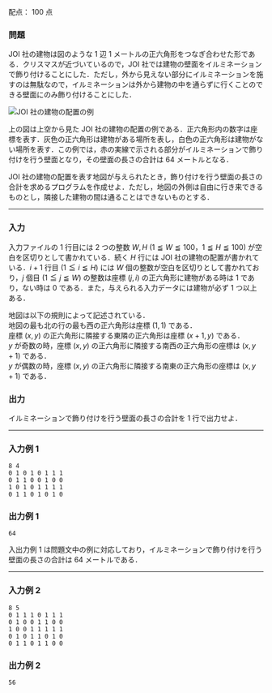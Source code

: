 配点： $100$ 点

### 問題

JOI 社の建物は図のような $1$ 辺 $1$ メートルの正六角形をつなぎ合わせた形である．クリスマスが近づいているので，JOI 社では建物の壁面をイルミネーションで飾り付けることにした．ただし，外から見えない部分にイルミネーションを施すのは無駄なので，イルミネーションは外から建物の中を通らずに行くことのできる壁面にのみ飾り付けることにした．

![JOI 社の建物の配置の例](https://img.atcoder.jp/joi2012yo/2012-yo-t5-fig01.png)

上の図は上空から見た JOI 社の建物の配置の例である．正六角形内の数字は座標を表す．灰色の正六角形は建物がある場所を表し，白色の正六角形は建物がない場所を表す．この例では，赤の実線で示される部分がイルミネーションで飾り付けを行う壁面となり，その壁面の長さの合計は $64$ メートルとなる．

JOI 社の建物の配置を表す地図が与えられたとき，飾り付けを行う壁面の長さの合計を求めるプログラムを作成せよ．ただし，地図の外側は自由に行き来できるものとし，隣接した建物の間は通ることはできないものとする．

---

### 入力

入力ファイルの $1$ 行目には $2$ つの整数 $W, H$ ($1 \leqq W \leqq 100$，$1 \leqq H \leqq 100$) が空白を区切りとして書かれている．続く $H$ 行には JOI 社の建物の配置が書かれている．$i + 1$ 行目 ($1 \leqq i \leqq H$) には $W$ 個の整数が空白を区切りとして書かれており，$j$ 個目 ($1 \leqq j \leqq W$) の整数は座標 $(j, i)$ の正六角形に建物がある時は $1$ であり，ない時は $0$ である．また，与えられる入力データには建物が必ず $1$ つ以上ある．

地図は以下の規則によって記述されている．  
地図の最も北の行の最も西の正六角形は座標 $(1, 1)$ である．  
座標 $(x, y)$ の正六角形に隣接する東隣の正六角形は座標 $(x + 1, y)$ である．  
$y$ が奇数の時，座標 $(x, y)$ の正六角形に隣接する南西の正六角形の座標は $(x, y + 1)$ である．  
$y$ が偶数の時，座標 $(x, y)$ の正六角形に隣接する南東の正六角形の座標は $(x, y + 1)$ である．

### 出力

イルミネーションで飾り付けを行う壁面の長さの合計を $1$ 行で出力せよ．

---

### 入力例 1

~~~
8 4
0 1 0 1 0 1 1 1
0 1 1 0 0 1 0 0
1 0 1 0 1 1 1 1
0 1 1 0 1 0 1 0
~~~

### 出力例 1

~~~
64
~~~

入出力例 $1$ は問題文中の例に対応しており，イルミネーションで飾り付けを行う壁面の長さの合計は $64$ メートルである．

---

### 入力例 2

~~~
8 5
0 1 1 1 0 1 1 1
0 1 0 0 1 1 0 0
1 0 0 1 1 1 1 1
0 1 0 1 1 0 1 0
0 1 1 0 1 1 0 0
~~~

### 出力例 2

~~~
56
~~~
